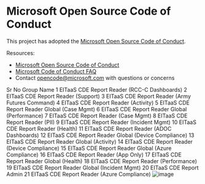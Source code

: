# Microsoft Open Source Code of Conduct

This project has adopted the [Microsoft Open Source Code of Conduct](https://opensource.microsoft.com/codeofconduct/).

Resources:

- [Microsoft Open Source Code of Conduct](https://opensource.microsoft.com/codeofconduct/)
- [Microsoft Code of Conduct FAQ](https://opensource.microsoft.com/codeofconduct/faq/)
- Contact [opencode@microsoft.com](mailto:opencode@microsoft.com) with questions or concerns

Sr No 	Group Name
1	EITaaS CDE Report Reader (RCC-C Dashboards)
2	EITaaS CDE Report Reader (Support)
3	EITaaS CDE Report Reader (Army Futures Command)
4	EITaaS CDE Report Reader (Activity)
5	EITaaS CDE Report Reader Global (Case Mgmt)
6	EITaaS CDE Report Reader Global (Performance)
7	EITaaS CDE Report Reader (Case Mgmt)
8	EITaaS CDE Report Reader (PII)
9	EITaaS CDE Report Reader (Incident Mgmt)
10	EITaaS CDE Report Reader (Health)
11	EITaaS CDE Report Reader (ADOC Dashboards)
12	EITaaS CDE Report Reader Global (Device Compliance)
13	EITaaS CDE Report Reader Global (Activity)
14	EITaaS CDE Report Reader (Device Compliance)
15	EITaaS CDE Report Reader Global (Azure Compliance)
16	EITaaS CDE Report Reader (App Only)
17	EITaaS CDE Report Reader Global (Health)
18	EITaaS CDE Report Reader (Performance)
19	EITaaS CDE Report Reader Global (Incident Mgmt)
20	EITaaS CDE Report Admin
21	EITaaS CDE Report Reader (Azure Compliance)
![image](https://github.com/darpandesai28/databricks-import-notebook/assets/39281473/c815c952-c6ba-4bb7-bca0-67514a7234fe)
